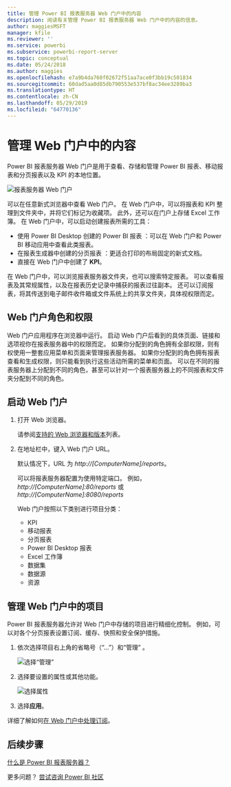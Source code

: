 ```yaml
---
title: 管理 Power BI 报表服务器 Web 门户中的内容
description: 阅读有关管理 Power BI 报表服务器 Web 门户中的内容的信息。
author: maggiesMSFT
manager: kfile
ms.reviewer: ''
ms.service: powerbi
ms.subservice: powerbi-report-server
ms.topic: conceptual
ms.date: 05/24/2018
ms.author: maggies
ms.openlocfilehash: e7a9b4da760f02672f51aa7ace0f3bb19c501834
ms.sourcegitcommit: 60dad5aa0d85db790553e537bf8ac34ee3289ba3
ms.translationtype: HT
ms.contentlocale: zh-CN
ms.lasthandoff: 05/29/2019
ms.locfileid: "64770136"
---
```

# <a name="manage-content-in-the-web-portal"></a>管理 Web 门户中的内容 
Power BI 报表服务器 Web 门户是用于查看、存储和管理 Power BI 报表、移动报表和分页报表以及 KPI 的本地位置。

![报表服务器 Web 门户](media/getting-around/report-server-web-portal.png)

可以在任意新式浏览器中查看 Web 门户。 在 Web 门户中，可以将报表和 KPI 整理到文件夹中，并将它们标记为收藏项。 此外，还可以在门户上存储 Excel 工作簿。 在 Web 门户中，可以启动创建报表所需的工具：

* 使用 Power BI Desktop 创建的 Power BI 报表  ：可以在 Web 门户和 Power BI 移动应用中查看此类报表。
* 在报表生成器中创建的分页报表  ：更适合打印的布局固定的新式文档。
* 直接在 Web 门户中创建了 **KPI**。

在 Web 门户中，可以浏览报表服务器文件夹，也可以搜索特定报表。 可以查看报表及其常规属性，以及在报表历史记录中捕获的报表过往副本。 还可以订阅报表，将其传送到电子邮件收件箱或文件系统上的共享文件夹，具体视权限而定。

## <a name="web-portal-roles-and-permissions"></a>Web 门户角色和权限
Web 门户应用程序在浏览器中运行。 启动 Web 门户后看到的具体页面、链接和选项视你在报表服务器中的权限而定。 如果你分配到的角色拥有全部权限，则有权使用一整套应用菜单和页面来管理报表服务器。 如果你分配到的角色拥有报表查看和生成权限，则只能看到执行这些活动所需的菜单和页面。 可以在不同的报表服务器上分配到不同的角色，甚至可以针对一个报表服务器上的不同报表和文件夹分配到不同的角色。

## <a name="start-the-web-portal"></a>启动 Web 门户
1. 打开 Web 浏览器。
   
    请参阅[支持的 Web 浏览器和版本](browser-support.md)列表。
2. 在地址栏中，键入 Web 门户 URL。
   
    默认情况下，URL 为 <em>http://[ComputerName]/reports</em>。
   
    可以将报表服务器配置为使用特定端口。 例如， <em>http://[ComputerName]:80/reports</em> 或 <em>http://[ComputerName]:8080/reports</em>
   
    Web 门户按照以下类别进行项目分类：
   
   * KPI
   * 移动报表
   * 分页报表
   * Power BI Desktop 报表
   * Excel 工作簿
   * 数据集
   * 数据源
   * 资源

## <a name="manage-items-in-the-web-portal"></a>管理 Web 门户中的项目
Power BI 报表服务器允许对 Web 门户中存储的项目进行精细化控制。 例如，可以对各个分页报表设置订阅、缓存、快照和安全保护措施。

1. 依次选择项目右上角的省略号（“...”）和“管理”  。
   
    ![选择“管理”](media/getting-around/report-server-web-portal-manage-ellipsis.png)
2. 选择要设置的属性或其他功能。
   
    ![选择属性](media/getting-around/report-server-web-portal-manage-properties.png)
3. 选择**应用**。

详细了解如何[在 Web 门户中处理订阅](https://docs.microsoft.com/sql/reporting-services/working-with-subscriptions-web-portal)。

## <a name="next-steps"></a>后续步骤
[什么是 Power BI 报表服务器？](get-started.md)

更多问题？ [尝试咨询 Power BI 社区](https://community.powerbi.com/)

